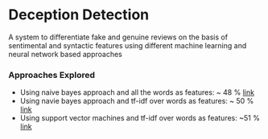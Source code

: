 # Deception Detection
A system to differentiate fake and genuine reviews on the basis of sentimental and syntactic features using different machine learning and neural network based approaches

### Approaches Explored

- Using naive bayes approach and all the words as features: ~ 48 % [link][1]
- Using navie bayes approach and tf-idf over words as features: ~ 50 % [link][2]
- Using support vector machines and tf-idf over words as features: ~51 % [link][3]

[1]: https://github.com/Hasil-Sharma/deception-detection/blob/36cdb94f326128ade1c3ada40d1fbd7d2b681d6a/Spam%20Opinion%20Mining.ipynb
[2]: https://github.com/Hasil-Sharma/deception-detection/blob/2f4e052afadcd16d7d2dc7f9479aaf3bbb06aa5a/Spam%20Opinion%20Mining.ipynb
[3]: https://github.com/Hasil-Sharma/deception-detection/blob/f9309db5ba18580ec33c766735ecf4f2002d3ffd/Spam%20Opinion%20Mining.ipynb
